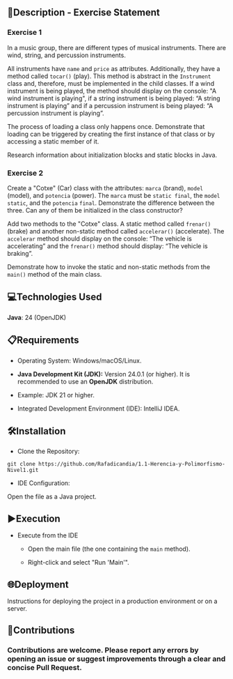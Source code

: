 
<br>

## 📄Description - Exercise Statement

### Exercise 1

In a music group, there are different types of musical instruments. There are wind, string, and percussion instruments.

All instruments have `name` and `price` as attributes. Additionally, they have a method called `tocar()` (play). This method is abstract in the `Instrument` class and, therefore, must be implemented in the child classes. If a wind instrument is being played, the method should display on the console: "A wind instrument is playing", if a string instrument is being played: “A string instrument is playing” and if a percussion instrument is being played: “A percussion instrument is playing”.

The process of loading a class only happens once. Demonstrate that loading can be triggered by creating the first instance of that class or by accessing a static member of it.

Research information about initialization blocks and static blocks in Java.

### Exercise 2

Create a "Cotxe" (Car) class with the attributes: `marca` (brand), `model` (model), and `potencia` (power). The `marca` must be `static final`, the `model` `static`, and the `potencia` `final`. Demonstrate the difference between the three. Can any of them be initialized in the class constructor?

Add two methods to the "Cotxe" class. A static method called `frenar()` (brake) and another non-static method called `accelerar()` (accelerate). The `accelerar` method should display on the console: “The vehicle is accelerating” and the `frenar()` method should display: “The vehicle is braking”.

Demonstrate how to invoke the static and non-static methods from the `main()` method of the main class.

## 💻Technologies Used

**Java**: 24 (OpenJDK)

## 📋Requirements

- Operating System: Windows/macOS/Linux.

- **Java Development Kit (JDK):** Version 24.0.1 (or higher). It is recommended to use an **OpenJDK** distribution.

- Example: JDK 21 or higher.

- Integrated Development Environment (IDE): IntelliJ IDEA.

## 🛠️Installation

- Clone the Repository:

<!-- end list -->

```
git clone https://github.com/Rafadicandia/1.1-Herencia-y-Polimorfismo-Nivel1.git
```

- IDE Configuration:

Open the file as a Java project.

## ▶️Execution

- Execute from the IDE
  - Open the main file (the one containing the `main` method).

  - Right-click and select "Run 'Main'".

## 🌐Deployment

Instructions for deploying the project in a production environment or on a server.

## 🤝Contributions

### Contributions are welcome. Please report any errors by opening an issue or suggest improvements through a clear and concise Pull Request.